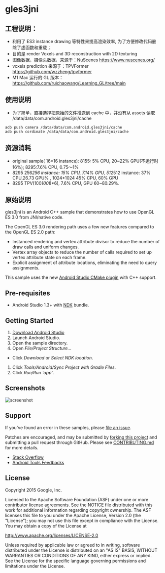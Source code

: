# gles3jni

## 工程说明：
- 利用了 ES3  instance drawing 等特性来提高渲染效率, 为了方便修改代码删除了虚函数和重载；
- 目的是 render Voxels and 3D reconstruction with 2D texturing
- 图像数据，摄像头数据，来源于：NuScenes https://www.nuscenes.org/
- voxels prediction 来源于：TPVFormer https://github.com/wzzheng/tpvformer
- M1 Mac 运行的 GL 版本：https://github.com/ruichaowang/Learning_GL/tree/main

## 使用说明

- 为了简单，直接选择把原始的文件推送到 cache 中，并没有从 assets 读取 /data/data/com.android.gles3jni/cache

``` shell
adb push camera /data/data/com.android.gles3jni/cache
adb push cordinate /data/data/com.android.gles3jni/cache
```

## 资源消耗

- original sample( 16*16 instance): 8155: 5% CPU, 20~22% GPU(不运行时 16%); 8295:7.6% CPU, 0.75～1%
- 8295 256*256 instance: 15% CPU, 7.14% GPU, 512*512 instance: 37% CPU,26.73 GPU% , 1024*1024 45% CPU, 60% GPU
- 8295 TPV(100*100*8*6), 7.6% CPU, GPU 60~80.29%. 

## 原始说明

gles3jni is an Android C++ sample that demonstrates how to use OpenGL ES 3.0
from JNI/native code.

The OpenGL ES 3.0 rendering path uses a few new features compared to the OpenGL
ES 2.0 path:

- Instanced rendering and vertex attribute divisor to reduce the number of draw
  calls and uniform changes.
- Vertex array objects to reduce the number of calls required to set up vertex
  attribute state on each frame.
- Explicit assignment of attribute locations, eliminating the need to query
  assignments.

This sample uses the new
[Android Studio CMake plugin](http://tools.android.com/tech-docs/external-c-builds)
with C++ support.

## Pre-requisites

- Android Studio 1.3+ with [NDK](https://developer.android.com/ndk/) bundle.

## Getting Started

1. [Download Android Studio](http://developer.android.com/sdk/index.html)
1. Launch Android Studio.
1. Open the sample directory.
1. Open *File/Project Structure...*

- Click *Download* or *Select NDK location*.

1. Click *Tools/Android/Sync Project with Gradle Files*.
1. Click *Run/Run 'app'*.

## Screenshots

![screenshot](screenshot.png)

## Support

If you've found an error in these samples, please
[file an issue](https://github.com/googlesamples/android-ndk/issues/new).

Patches are encouraged, and may be submitted by
[forking this project](https://github.com/googlesamples/android-ndk/fork) and
submitting a pull request through GitHub. Please see
[CONTRIBUTING.md](../CONTRIBUTING.md) for more details.

- [Stack Overflow](http://stackoverflow.com/questions/tagged/android-ndk)
- [Android Tools Feedbacks](http://tools.android.com/feedback)

## License

Copyright 2015 Google, Inc.

Licensed to the Apache Software Foundation (ASF) under one or more contributor
license agreements. See the NOTICE file distributed with this work for
additional information regarding copyright ownership. The ASF licenses this file
to you under the Apache License, Version 2.0 (the "License"); you may not use
this file except in compliance with the License. You may obtain a copy of the
License at

http://www.apache.org/licenses/LICENSE-2.0

Unless required by applicable law or agreed to in writing, software distributed
under the License is distributed on an "AS IS" BASIS, WITHOUT WARRANTIES OR
CONDITIONS OF ANY KIND, either express or implied. See the License for the
specific language governing permissions and limitations under the License.
